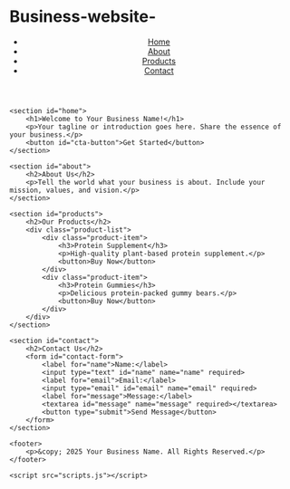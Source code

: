 # Business-website-
<!DOCTYPE html>
<html lang="en">
<head>
    <meta charset="UTF-8">
    <meta name="viewport" content="width=device-width, initial-scale=1.0">
    <title>Your Business Name - Home</title>
    <link rel="stylesheet" href="styles.css">
</head>
<body>
    <header>
        <nav>
            <ul>
                <li><a href="#home">Home</a></li>
                <li><a href="#about">About</a></li>
                <li><a href="#products">Products</a></li>
                <li><a href="#contact">Contact</a></li>
            </ul>
        </nav>
    </header>

    <section id="home">
        <h1>Welcome to Your Business Name!</h1>
        <p>Your tagline or introduction goes here. Share the essence of your business.</p>
        <button id="cta-button">Get Started</button>
    </section>

    <section id="about">
        <h2>About Us</h2>
        <p>Tell the world what your business is about. Include your mission, values, and vision.</p>
    </section>

    <section id="products">
        <h2>Our Products</h2>
        <div class="product-list">
            <div class="product-item">
                <h3>Protein Supplement</h3>
                <p>High-quality plant-based protein supplement.</p>
                <button>Buy Now</button>
            </div>
            <div class="product-item">
                <h3>Protein Gummies</h3>
                <p>Delicious protein-packed gummy bears.</p>
                <button>Buy Now</button>
            </div>
        </div>
    </section>

    <section id="contact">
        <h2>Contact Us</h2>
        <form id="contact-form">
            <label for="name">Name:</label>
            <input type="text" id="name" name="name" required>
            <label for="email">Email:</label>
            <input type="email" id="email" name="email" required>
            <label for="message">Message:</label>
            <textarea id="message" name="message" required></textarea>
            <button type="submit">Send Message</button>
        </form>
    </section>

    <footer>
        <p>&copy; 2025 Your Business Name. All Rights Reserved.</p>
    </footer>

    <script src="scripts.js"></script>
</body>
</html>
